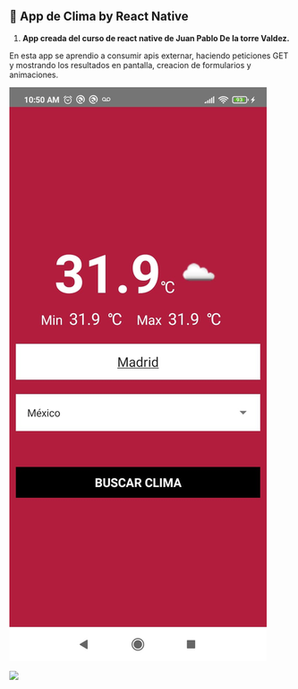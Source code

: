 ## 🚀 App de Clima by React Native

1.  **App creada del curso de react native de Juan Pablo De la torre Valdez.**

En esta app se aprendio a consumir apis externar, haciendo peticiones GET y mostrando los resultados en pantalla, creacion de formularios y animaciones.


![](./examples/example1.jpeg)




![](./examples/img/example2.jpeg)



